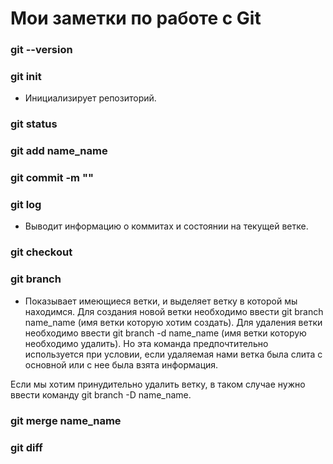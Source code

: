 # Мои заметки по работе с Git

### git --version

### git init
- Инициализирует репозиторий.
### git status

### git add name_name

### git commit -m ""

### git log
- Выводит информацию о коммитах и состоянии на текущей ветке.
### git checkout

### git branch
- Показывает имеющиеся ветки, и выделяет ветку в которой мы находимся.
Для создания новой ветки необходимо ввести git branch name_name (имя ветки которую хотим создать).
Для удаления ветки необходимо ввести git branch -d name_name (имя ветки которую необходимо удалить).
Но эта команда предпочтительно используется при условии, если удаляемая нами ветка была слита с основной или с нее была взята информация.

Если мы хотим принудительно удалить ветку, в таком случае нужно ввести команду git branch -D name_name.
### git merge name_name

### git diff